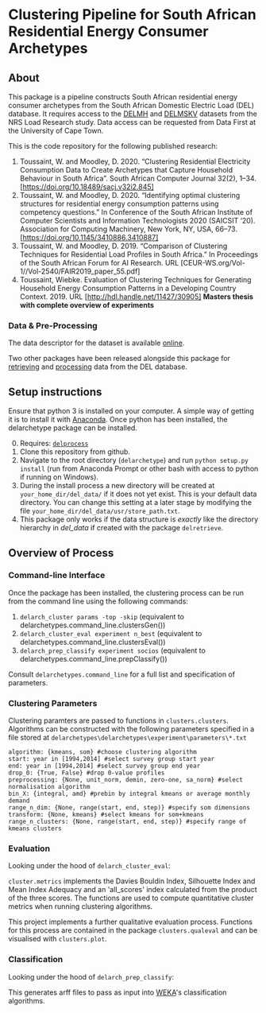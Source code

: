 # Clustering Pipeline for South African Residential Energy Consumer Archetypes
	
## About
This package is a pipeline constructs South African residential energy consumer archetypes from the South African Domestic Electric Load (DEL) database. It requires access to the [DELMH](https://doi.org/10.25828/56nh-fw77) and [DELMSKV](https://doi.org/10.25828/mf8s-hh79) datasets from the NRS Load Research study. Data access can be requested from Data First at the University of Cape Town.   

This is the code repository for the following published research:  

1. Toussaint, W. and Moodley, D. 2020. “Clustering Residential Electricity Consumption Data to Create Archetypes that Capture Household Behaviour in South Africa”. South African Computer Journal 32(2), 1–34. [https://doi.org/10.18489/sacj.v32i2.845]
2. Toussaint, W. and Moodley, D. 2020. “Identifying optimal clustering structures for residential energy consumption patterns using competency questions.” In Conference of the South African Institute of Computer Scientists and Information Technologists 2020 (SAICSIT ‘20). Association for Computing Machinery, New York, NY, USA, 66–73. [https://doi.org/10.1145/3410886.3410887]
3. Toussaint, W. and Moodley, D. 2019. “Comparison of Clustering Techniques for Residential Load Profiles in South Africa.” In Proceedings of the South African Forum for AI Research. URL [CEUR-WS.org/Vol-1//Vol-2540/FAIR2019_paper_55.pdf]
4. Toussaint, Wiebke. Evaluation of Clustering Techniques for Generating Household Energy Consumption Patterns in a Developing Country Context. 2019. URL [http://hdl.handle.net/11427/30905] **Masters thesis with complete overview of experiments**

### Data & Pre-Processing
The data descriptor for the dataset is available [online](https://doi.org/10.25375/uct.11774691.v1).

Two other packages have been released alongside this package for [retrieving](https://github.com/wiebket/delretrieve) and [processing](https://github.com/wiebket/delprocess) data from the DEL database. 

## Setup instructions
Ensure that python 3 is installed on your computer. A simple way of getting it is to install it with [Anaconda](https://docs.anaconda.com/anaconda/install/). Once python has been installed, the delarchetype package can be installed.

0. Requires: [`delprocess`](https://github.com/wiebket/delprocess)	
1. Clone this repository from github.
2. Navigate to the root directory (`delarchetype`) and run `python setup.py install` (run from Anaconda Prompt or other bash with access to python if running on Windows).
3. During the install process a new directory will be created at `your_home_dir/del_data/` if it does not yet exist. This is your default data directory. You can change this setting at a later stage by modifying the file `your_home_dir/del_data/usr/store_path.txt`.
4. This package only works if the data structure is _exactly_ like the directory hierarchy in _del_data_ if created with the package `delretrieve`. 


## Overview of Process

### Command-line Interface

Once the package has been installed, the clustering process can be run from the command line using the following commands:

1. `delarch_cluster params -top -skip` (equivalent to delarchetypes.command_line.clustersGen())
2. `delarch_cluster_eval experiment n_best` (equivalent to delarchetypes.command_line.clustersEval())
3. `delarch_prep_classify experiment socios` (equivalent to delarchetypes.command_line.prepClassify())

Consult `delarchetypes.command_line` for a full list and specification of parameters.

### Clustering Parameters

Clustering paramters are passed to functions in `clusters.clusters`. Algorithms can be constructed with the following parameters specified in a file stored at `delarchetypes\delarchetypes\experiment\parameters\*.txt` 

```
algorithm: {kmeans, som} #choose clustering algorithm  
start: year in [1994,2014] #select survey group start year  
end: year in [1994,2014] #select survey group end year  
drop_0: {True, False} #drop 0-value profiles  
preprocessing: {None, unit_norm, demin, zero-one, sa_norm} #select normalisation algorithm  
bin_X: {integral, amd} #prebin by integral kmeans or average monthly demand  
range_n_dim: {None, range(start, end, step)} #specify som dimensions  
transform: {None, kmeans} #select kmeans for som+kmeans  
range_n_clusters: {None, range(start, end, step)} #specify range of kmeans clusters  
```

### Evaluation
Looking under the hood of `delarch_cluster_eval`:

`cluster.metrics` implements the Davies Bouldin Index, Silhouette Index and Mean Index Adequacy and an 'all_scores' index calculated from the product of the three scores. The functions are used to compute quantitative cluster metrics when running clustering algorithms.

This project implements a further qualitative evaluation process. Functions for this process are contained in the package `clusters.qualeval` and can be visualised with `clusters.plot`.

### Classification
Looking under the hood of `delarch_prep_classify`:

This generates arff files to pass as input into [WEKA](https://www.cs.waikato.ac.nz/ml/weka/)'s classification algorithms.
